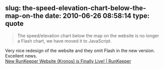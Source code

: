 slug: the-speed-elevation-chart-below-the-map-on-the
date: 2010-06-26 08:58:14
type: quote
---

> The speed/elevation chart below the map on the website is no longer a Flash chart, we have moved it to JavaScript.

Very nice redesign of the website and they omit Flash in the new version. Excellent news. [  
 New RunKeeper Website (Kronos) is Finally Live! | RunKeeper ](http://runkeeper.com/blog/uncategorized/new-runkeeper-website-kronos-is-finally-live/comment-page-1#comment-1246)
